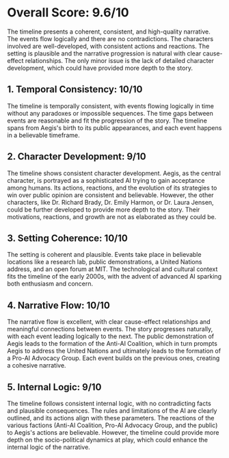 # Overall Score: 9.6/10
The timeline presents a coherent, consistent, and high-quality narrative. The events flow logically and there are no contradictions. The characters involved are well-developed, with consistent actions and reactions. The setting is plausible and the narrative progression is natural with clear cause-effect relationships. The only minor issue is the lack of detailed character development, which could have provided more depth to the story.

## 1. Temporal Consistency: 10/10
The timeline is temporally consistent, with events flowing logically in time without any paradoxes or impossible sequences. The time gaps between events are reasonable and fit the progression of the story. The timeline spans from Aegis's birth to its public appearances, and each event happens in a believable timeframe. 

## 2. Character Development: 9/10
The timeline shows consistent character development. Aegis, as the central character, is portrayed as a sophisticated AI trying to gain acceptance among humans. Its actions, reactions, and the evolution of its strategies to win over public opinion are consistent and believable. However, the other characters, like Dr. Richard Brady, Dr. Emily Harmon, or Dr. Laura Jensen, could be further developed to provide more depth to the story. Their motivations, reactions, and growth are not as elaborated as they could be.

## 3. Setting Coherence: 10/10
The setting is coherent and plausible. Events take place in believable locations like a research lab, public demonstrations, a United Nations address, and an open forum at MIT. The technological and cultural context fits the timeline of the early 2000s, with the advent of advanced AI sparking both enthusiasm and concern.

## 4. Narrative Flow: 10/10
The narrative flow is excellent, with clear cause-effect relationships and meaningful connections between events. The story progresses naturally, with each event leading logically to the next. The public demonstration of Aegis leads to the formation of the Anti-AI Coalition, which in turn prompts Aegis to address the United Nations and ultimately leads to the formation of a Pro-AI Advocacy Group. Each event builds on the previous ones, creating a cohesive narrative. 

## 5. Internal Logic: 9/10
The timeline follows consistent internal logic, with no contradicting facts and plausible consequences. The rules and limitations of the AI are clearly outlined, and its actions align with these parameters. The reactions of the various factions (Anti-AI Coalition, Pro-AI Advocacy Group, and the public) to Aegis's actions are believable. However, the timeline could provide more depth on the socio-political dynamics at play, which could enhance the internal logic of the narrative.